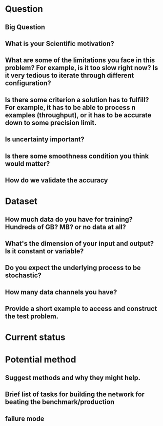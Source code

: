 # Question

## Big Question

## What is your Scientific motivation?

## What are some of the limitations you face in this problem? For example, is it too slow right now? Is it very tedious to iterate through different configuration?

## Is there some criterion a solution has to fulfill? For example, it has to be able to process n examples (throughput), or it has to be accurate down to some precision limit.

## Is uncertainty important?

## Is there some smoothness condition you think would matter?

## How do we validate the accuracy

# Dataset

## How much data do you have for training? Hundreds of GB? MB? or no data at all?

## What's the dimension of your input and output? Is it constant or variable?

## Do you expect the underlying process to be stochastic?

## How many data channels you have?

## Provide a short example to access and construct the test problem.

# Current status

# Potential method

## Suggest methods and why they might help.

## Brief list of tasks for building the network for beating the benchmark/production

## failure mode
